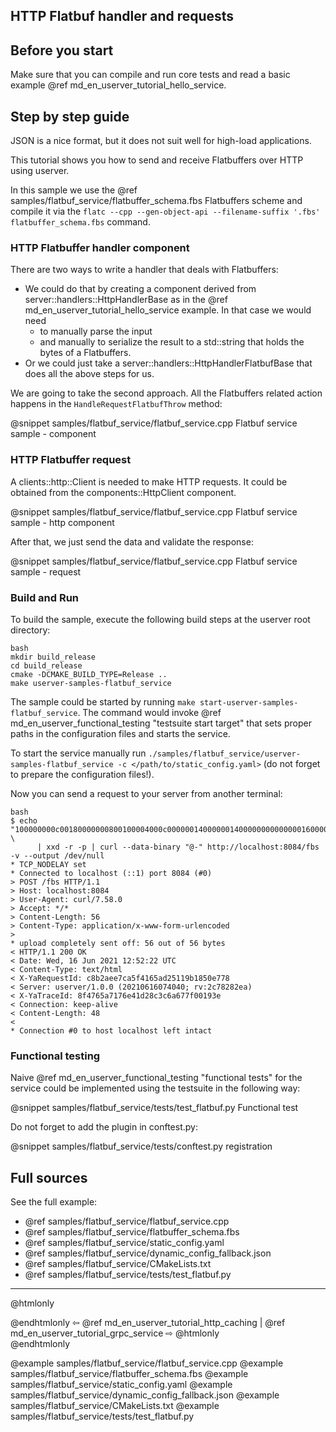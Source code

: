 ## HTTP Flatbuf handler and requests

## Before you start

Make sure that you can compile and run core tests and read a basic example @ref md_en_userver_tutorial_hello_service.


## Step by step guide

JSON is a nice format, but it does not suit well for high-load applications.

This tutorial shows you how to send and receive Flatbuffers over HTTP using userver.

In this sample we use the @ref samples/flatbuf_service/flatbuffer_schema.fbs Flatbuffers scheme and compile it via the
`flatc --cpp --gen-object-api --filename-suffix '.fbs' flatbuffer_schema.fbs` command.


### HTTP Flatbuffer handler component

There are two ways to write a handler that deals with Flatbuffers:
* We could do that by creating a component derived from server::handlers::HttpHandlerBase as in the @ref md_en_userver_tutorial_hello_service example. In that case we would need
    * to manually parse the input
    * and manually to serialize the result to a std::string that holds the bytes of a Flatbuffers.
* Or we could just take a server::handlers::HttpHandlerFlatbufBase that does all the above steps for us.

We are going to take the second approach. All the Flatbuffers related action happens in the `HandleRequestFlatbufThrow` method:

@snippet samples/flatbuf_service/flatbuf_service.cpp Flatbuf service sample - component


### HTTP Flatbuffer request

A clients::http::Client is needed to make HTTP requests. It could be obtained from the
components::HttpClient component.

@snippet samples/flatbuf_service/flatbuf_service.cpp Flatbuf service sample - http component

After that, we just send the data and validate the response:

@snippet samples/flatbuf_service/flatbuf_service.cpp Flatbuf service sample - request


### Build and Run

To build the sample, execute the following build steps at the userver root directory:
```
bash
mkdir build_release
cd build_release
cmake -DCMAKE_BUILD_TYPE=Release ..
make userver-samples-flatbuf_service
```

The sample could be started by running
`make start-userver-samples-flatbuf_service`. The command would invoke
@ref md_en_userver_functional_testing "testsuite start target" that sets proper
paths in the configuration files and starts the service.

To start the service manually run
`./samples/flatbuf_service/userver-samples-flatbuf_service -c </path/to/static_config.yaml>`
(do not forget to prepare the configuration files!).

Now you can send a request to your server from another terminal:
```
bash
$ echo "100000000c00180000000800100004000c00000014000000140000000000000016000000000000000a00000048656c6c6f20776f72640000" \
      | xxd -r -p | curl --data-binary "@-" http://localhost:8084/fbs -v --output /dev/null
* TCP_NODELAY set
* Connected to localhost (::1) port 8084 (#0)
> POST /fbs HTTP/1.1
> Host: localhost:8084
> User-Agent: curl/7.58.0
> Accept: */*
> Content-Length: 56
> Content-Type: application/x-www-form-urlencoded
>
* upload completely sent off: 56 out of 56 bytes
< HTTP/1.1 200 OK
< Date: Wed, 16 Jun 2021 12:52:22 UTC
< Content-Type: text/html
< X-YaRequestId: c8b2aee7ca5f4165ad25119b1850e778
< Server: userver/1.0.0 (20210616074040; rv:2c78282ea)
< X-YaTraceId: 8f4765a7176e41d28c3c6a677f00193e
< Connection: keep-alive
< Content-Length: 48
<
* Connection #0 to host localhost left intact
```


### Functional testing
Naive @ref md_en_userver_functional_testing "functional tests" for the service
could be implemented using the testsuite in the following way:

@snippet samples/flatbuf_service/tests/test_flatbuf.py  Functional test

Do not forget to add the plugin in conftest.py:

@snippet samples/flatbuf_service/tests/conftest.py  registration


## Full sources

See the full example:
* @ref samples/flatbuf_service/flatbuf_service.cpp
* @ref samples/flatbuf_service/flatbuffer_schema.fbs
* @ref samples/flatbuf_service/static_config.yaml
* @ref samples/flatbuf_service/dynamic_config_fallback.json
* @ref samples/flatbuf_service/CMakeLists.txt
* @ref samples/flatbuf_service/tests/test_flatbuf.py

----------

@htmlonly <div class="bottom-nav"> @endhtmlonly
⇦ @ref md_en_userver_tutorial_http_caching | @ref md_en_userver_tutorial_grpc_service ⇨
@htmlonly </div> @endhtmlonly

@example samples/flatbuf_service/flatbuf_service.cpp
@example samples/flatbuf_service/flatbuffer_schema.fbs
@example samples/flatbuf_service/static_config.yaml
@example samples/flatbuf_service/dynamic_config_fallback.json
@example samples/flatbuf_service/CMakeLists.txt
@example samples/flatbuf_service/tests/test_flatbuf.py
